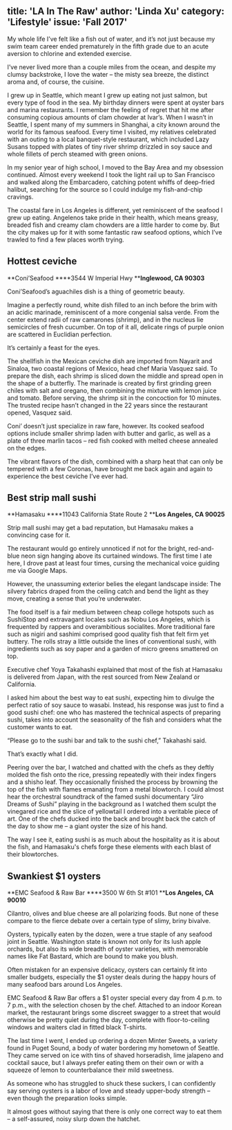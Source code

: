 title: 'LA In The Raw'
author: 'Linda Xu'
category: 'Lifestyle'
issue: 'Fall 2017'
---
My whole life I’ve felt like a fish out of water, and it’s not just because my
swim team career ended prematurely in the fifth grade due to an acute aversion
to chlorine and extended exercise.

I’ve never lived more than a couple miles from the ocean, and despite my clumsy
backstroke, I love the water – the misty sea breeze, the distinct aroma and, of
course, the cuisine.

I grew up in Seattle, which meant I grew up eating not just salmon, but every
type of food in the sea. My birthday dinners were spent at oyster bars and
marina restaurants. I remember the feeling of regret that hit me after consuming
copious amounts of clam chowder at Ivar’s. When I wasn’t in Seattle, I spent
many of my summers in Shanghai, a city known around the world for its famous
seafood. Every time I visited, my relatives celebrated with an outing to a local
banquet-style restaurant, which included Lazy Susans topped with plates of tiny
river shrimp drizzled in soy sauce and whole fillets of perch steamed with green
onions.

In my senior year of high school, I moved to the Bay Area and my obsession
continued. Almost every weekend I took the light rail up to San Francisco and
walked along the Embarcadero, catching potent whiffs of deep-fried halibut,
searching for the source so I could indulge my fish-and-chip cravings.

The coastal fare in Los Angeles is different, yet reminiscent of the seafood
I grew up eating. Angelenos take pride in their health, which means greasy,
breaded fish and creamy clam chowders are a little harder to come by. But the
city makes up for it with some fantastic raw seafood options, which I’ve trawled
to find a few places worth trying.

## Hottest ceviche

<!-- photo b -->

**Coni’Seafood  ****3544 W Imperial Hwy  ****Inglewood, CA 90303**

Coni’Seafood’s aguachiles dish is a thing of geometric beauty.

Imagine a perfectly round, white dish filled to an inch before the brim with an
acidic marinade, reminiscent of a more congenial salsa verde. From the center
extend radii of raw camarones (shrimp), and in the nucleus lie semicircles of
fresh cucumber. On top of it all, delicate rings of purple onion are scattered
in Euclidian perfection.

It’s certainly a feast for the eyes.

The shellfish in the Mexican ceviche dish are imported from Nayarit and Sinaloa,
two coastal regions of Mexico, head chef Maria Vasquez said. To prepare the
dish, each shrimp is sliced down the middle and spread open in the shape of
a butterfly. The marinade is created by first grinding green chiles with salt
and oregano, then combining the mixture with lemon juice and tomato. Before
serving, the shrimp sit in the concoction for 10 minutes. The trusted recipe
hasn’t changed in the 22 years since the restaurant opened, Vasquez said.

Coni’ doesn’t just specialize in raw fare, however. Its cooked seafood options
include smaller shrimp laden with butter and garlic, as well as a plate of three
marlin tacos – red fish cooked with melted cheese annealed on the edges.

The vibrant flavors of the dish, combined with a sharp heat that can only be
tempered with a few Coronas, have brought me back again and again to experience
the best ceviche I’ve ever had.

## Best strip mall sushi

<!-- Photo C -->

**Hamasaku  ****11043 California State Route 2  ****Los Angeles, CA 90025**

Strip mall sushi may get a bad reputation, but Hamasaku makes a convincing case
for it.

The restaurant would go entirely unnoticed if not for the bright, red-and-blue
neon sign hanging above its curtained windows. The first time I ate here,
I drove past at least four times, cursing the mechanical voice guiding me via
Google Maps.

However, the unassuming exterior belies the elegant landscape inside: The
silvery fabrics draped from the ceiling catch and bend the light as they move,
creating a sense that you’re underwater.

The food itself is a fair medium between cheap college hotspots such as
SushiStop and extravagant locales such as Nobu Los Angeles, which is frequented
by rappers and overambitious socialites. More traditional fare such as nigiri
and sashimi comprised good quality fish that felt firm yet buttery. The rolls
stray a little outside the lines of conventional sushi, with ingredients such as
soy paper and a garden of micro greens smattered on top.

Executive chef Yoya Takahashi explained that most of the fish at Hamasaku is
delivered from Japan, with the rest sourced from New Zealand or California.

I asked him about the best way to eat sushi, expecting him to divulge the
perfect ratio of soy sauce to wasabi. Instead, his response was just to find
a good sushi chef: one who has mastered the technical aspects of preparing
sushi, takes into account the seasonality of the fish and considers what the
customer wants to eat.

“Please go to the sushi bar and talk to the sushi chef,” Takahashi said.

That’s exactly what I did.

Peering over the bar, I watched and chatted with the chefs as they deftly molded
the fish onto the rice, pressing repeatedly with their index fingers and
a shisho leaf. They occasionally finished the process by browning the top of the
fish with flames emanating from a metal blowtorch. I could almost hear the
orchestral soundtrack of the famed sushi documentary “Jiro Dreams of Sushi”
playing in the background as I watched them sculpt the vinegared rice and the
slice of yellowtail I ordered into a veritable piece of art. One of the chefs
ducked into the back and brought back the catch of the day to show me – a giant
oyster the size of his hand.

The way I see it, eating sushi is as much about the hospitality as it is about
the fish, and Hamasaku's chefs forge these elements with each blast of their
blowtorches.

## Swankiest $1 oysters

<!-- Photo D -->

**EMC Seafood & Raw Bar  ****3500 W 6th St #101  ****Los Angeles, CA 90010**

Cilantro, olives and blue cheese are all polarizing foods. But none of these
compare to the fierce debate over a certain type of slimy, briny bivalve.

Oysters, typically eaten by the dozen, were a true staple of any seafood joint
in Seattle. Washington state is known not only for its lush apple orchards, but
also its wide breadth of oyster varieties, with memorable names like Fat
Bastard, which are bound to make you blush.

Often mistaken for an expensive delicacy, oysters can certainly fit into smaller
budgets, especially the $1 oyster deals during the happy hours of many seafood
bars around Los Angeles.

EMC Seafood & Raw Bar offers a $1 oyster special every day from 4 p.m. to
7 p.m., with the selection chosen by the chef. Attached to an indoor Korean
market, the restaurant brings some discreet swagger to a street that would
otherwise be pretty quiet during the day, complete with floor-to-ceiling windows
and waiters clad in fitted black T-shirts.

The last time I went, I ended up ordering a dozen Minter Sweets, a variety found
in Puget Sound, a body of water bordering my hometown of Seattle. They came
served on ice with tins of shaved horseradish, lime jalapeno and cocktail sauce,
but I always prefer eating them on their own or with a squeeze of lemon to
counterbalance their mild sweetness.

As someone who has struggled to shuck these suckers, I can confidently say
serving oysters is a labor of love and steady upper-body strength – even though
the preparation looks simple.

It almost goes without saying that there is only one correct way to eat them
– a self-assured, noisy slurp down the hatchet.
